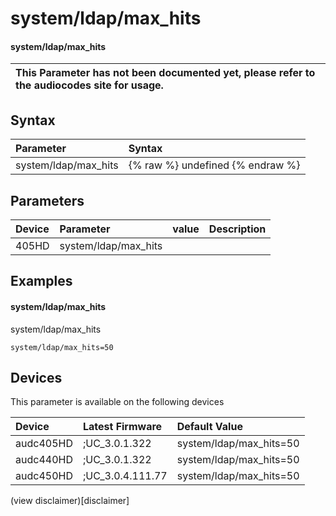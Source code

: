 ﻿---
description: system/ldap/max_hits
search: false
---

# system/ldap/max_hits

#### system/ldap/max_hits


| This Parameter has not been documented yet, please refer to the audiocodes site for usage.  |
| :--- |

## Syntax
| Parameter | Syntax |
| :--- | :--- |
|system/ldap/max_hits | {% raw %} undefined {% endraw %} |

## Parameters
|Device|Parameter|value|Description|
|:---|:---|:---|:---|
| 405HD | system/ldap/max_hits |  |  |

## Examples
#### system/ldap/max_hits

system/ldap/max_hits

```
system/ldap/max_hits=50
```

## Devices
This parameter is available on the following devices

| Device | Latest Firmware | Default Value |
|:---|:---|:---|
| audc405HD | ;UC_3.0.1.322 | system/ldap/max_hits=50 
| audc440HD | ;UC_3.0.1.322 | system/ldap/max_hits=50 
| audc450HD | ;UC_3.0.4.111.77 | system/ldap/max_hits=50 

(view disclaimer)[disclaimer]
